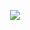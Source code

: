 <p style="text-align: center;"><img src = 'https://s3.bmp.ovh/imgs/2022/10/11/14f0c62d33ecbd08.png'></p>
